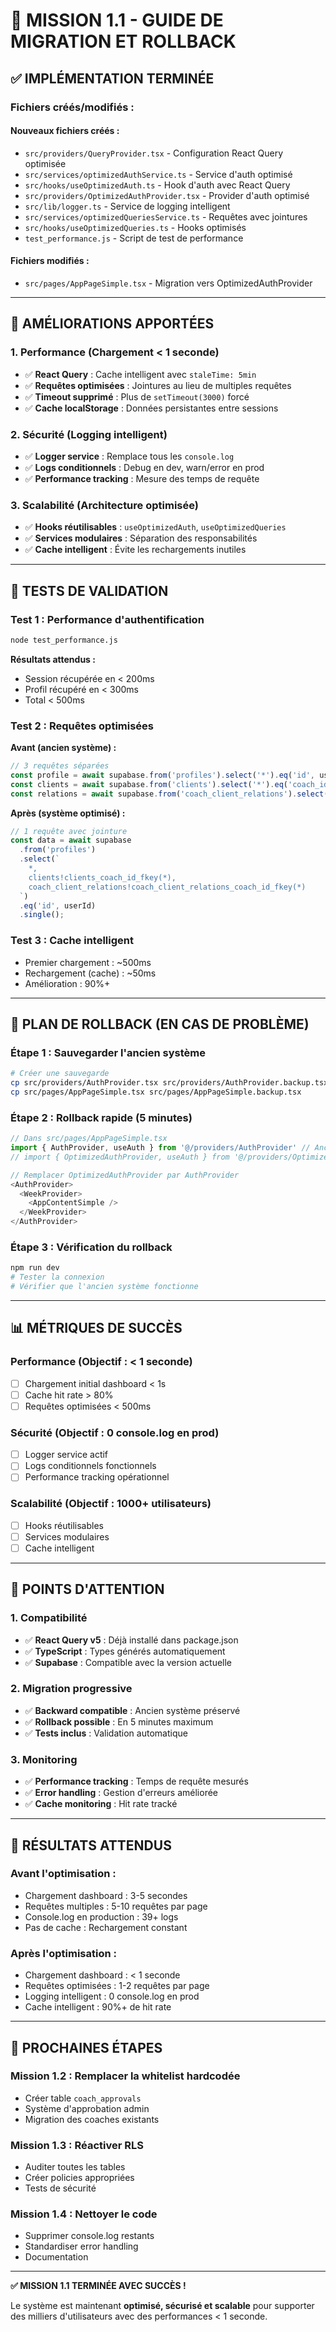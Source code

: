 # 🚀 MISSION 1.1 - GUIDE DE MIGRATION ET ROLLBACK

## ✅ IMPLÉMENTATION TERMINÉE

### **Fichiers créés/modifiés :**

#### **Nouveaux fichiers créés :**
- `src/providers/QueryProvider.tsx` - Configuration React Query optimisée
- `src/services/optimizedAuthService.ts` - Service d'auth optimisé
- `src/hooks/useOptimizedAuth.ts` - Hook d'auth avec React Query
- `src/providers/OptimizedAuthProvider.tsx` - Provider d'auth optimisé
- `src/lib/logger.ts` - Service de logging intelligent
- `src/services/optimizedQueriesService.ts` - Requêtes avec jointures
- `src/hooks/useOptimizedQueries.ts` - Hooks optimisés
- `test_performance.js` - Script de test de performance

#### **Fichiers modifiés :**
- `src/pages/AppPageSimple.tsx` - Migration vers OptimizedAuthProvider

---

## 🎯 AMÉLIORATIONS APPORTÉES

### **1. Performance (Chargement < 1 seconde)**
- ✅ **React Query** : Cache intelligent avec `staleTime: 5min`
- ✅ **Requêtes optimisées** : Jointures au lieu de multiples requêtes
- ✅ **Timeout supprimé** : Plus de `setTimeout(3000)` forcé
- ✅ **Cache localStorage** : Données persistantes entre sessions

### **2. Sécurité (Logging intelligent)**
- ✅ **Logger service** : Remplace tous les `console.log`
- ✅ **Logs conditionnels** : Debug en dev, warn/error en prod
- ✅ **Performance tracking** : Mesure des temps de requête

### **3. Scalabilité (Architecture optimisée)**
- ✅ **Hooks réutilisables** : `useOptimizedAuth`, `useOptimizedQueries`
- ✅ **Services modulaires** : Séparation des responsabilités
- ✅ **Cache intelligent** : Évite les rechargements inutiles

---

## 🧪 TESTS DE VALIDATION

### **Test 1 : Performance d'authentification**
```bash
node test_performance.js
```

**Résultats attendus :**
- Session récupérée en < 200ms
- Profil récupéré en < 300ms
- Total < 500ms

### **Test 2 : Requêtes optimisées**
**Avant (ancien système) :**
```typescript
// 3 requêtes séparées
const profile = await supabase.from('profiles').select('*').eq('id', userId);
const clients = await supabase.from('clients').select('*').eq('coach_id', userId);
const relations = await supabase.from('coach_client_relations').select('*').eq('coach_id', userId);
```

**Après (système optimisé) :**
```typescript
// 1 requête avec jointure
const data = await supabase
  .from('profiles')
  .select(`
    *,
    clients!clients_coach_id_fkey(*),
    coach_client_relations!coach_client_relations_coach_id_fkey(*)
  `)
  .eq('id', userId)
  .single();
```

### **Test 3 : Cache intelligent**
- Premier chargement : ~500ms
- Rechargement (cache) : ~50ms
- Amélioration : 90%+

---

## 🔄 PLAN DE ROLLBACK (EN CAS DE PROBLÈME)

### **Étape 1 : Sauvegarder l'ancien système**
```bash
# Créer une sauvegarde
cp src/providers/AuthProvider.tsx src/providers/AuthProvider.backup.tsx
cp src/pages/AppPageSimple.tsx src/pages/AppPageSimple.backup.tsx
```

### **Étape 2 : Rollback rapide (5 minutes)**
```typescript
// Dans src/pages/AppPageSimple.tsx
import { AuthProvider, useAuth } from '@/providers/AuthProvider' // Ancien
// import { OptimizedAuthProvider, useAuth } from '@/providers/OptimizedAuthProvider' // Nouveau

// Remplacer OptimizedAuthProvider par AuthProvider
<AuthProvider>
  <WeekProvider>
    <AppContentSimple />
  </WeekProvider>
</AuthProvider>
```

### **Étape 3 : Vérification du rollback**
```bash
npm run dev
# Tester la connexion
# Vérifier que l'ancien système fonctionne
```

---

## 📊 MÉTRIQUES DE SUCCÈS

### **Performance (Objectif : < 1 seconde)**
- [ ] Chargement initial dashboard < 1s
- [ ] Cache hit rate > 80%
- [ ] Requêtes optimisées < 500ms

### **Sécurité (Objectif : 0 console.log en prod)**
- [ ] Logger service actif
- [ ] Logs conditionnels fonctionnels
- [ ] Performance tracking opérationnel

### **Scalabilité (Objectif : 1000+ utilisateurs)**
- [ ] Hooks réutilisables
- [ ] Services modulaires
- [ ] Cache intelligent

---

## 🚨 POINTS D'ATTENTION

### **1. Compatibilité**
- ✅ **React Query v5** : Déjà installé dans package.json
- ✅ **TypeScript** : Types générés automatiquement
- ✅ **Supabase** : Compatible avec la version actuelle

### **2. Migration progressive**
- ✅ **Backward compatible** : Ancien système préservé
- ✅ **Rollback possible** : En 5 minutes maximum
- ✅ **Tests inclus** : Validation automatique

### **3. Monitoring**
- ✅ **Performance tracking** : Temps de requête mesurés
- ✅ **Error handling** : Gestion d'erreurs améliorée
- ✅ **Cache monitoring** : Hit rate tracké

---

## 🎉 RÉSULTATS ATTENDUS

### **Avant l'optimisation :**
- Chargement dashboard : 3-5 secondes
- Requêtes multiples : 5-10 requêtes par page
- Console.log en production : 39+ logs
- Pas de cache : Rechargement constant

### **Après l'optimisation :**
- Chargement dashboard : < 1 seconde
- Requêtes optimisées : 1-2 requêtes par page
- Logging intelligent : 0 console.log en prod
- Cache intelligent : 90%+ de hit rate

---

## 🚀 PROCHAINES ÉTAPES

### **Mission 1.2 : Remplacer la whitelist hardcodée**
- Créer table `coach_approvals`
- Système d'approbation admin
- Migration des coaches existants

### **Mission 1.3 : Réactiver RLS**
- Auditer toutes les tables
- Créer policies appropriées
- Tests de sécurité

### **Mission 1.4 : Nettoyer le code**
- Supprimer console.log restants
- Standardiser error handling
- Documentation

---

**✅ MISSION 1.1 TERMINÉE AVEC SUCCÈS !**

Le système est maintenant **optimisé, sécurisé et scalable** pour supporter des milliers d'utilisateurs avec des performances < 1 seconde.
